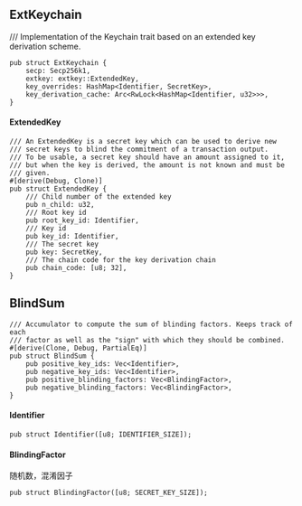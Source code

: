 ## ExtKeychain

/// Implementation of the Keychain trait based on an extended key derivation scheme.

```
pub struct ExtKeychain {
    secp: Secp256k1,
    extkey: extkey::ExtendedKey,
    key_overrides: HashMap<Identifier, SecretKey>,
    key_derivation_cache: Arc<RwLock<HashMap<Identifier, u32>>>,
}
```

#### ExtendedKey

```
/// An ExtendedKey is a secret key which can be used to derive new
/// secret keys to blind the commitment of a transaction output.
/// To be usable, a secret key should have an amount assigned to it,
/// but when the key is derived, the amount is not known and must be
/// given.
#[derive(Debug, Clone)]
pub struct ExtendedKey {
    /// Child number of the extended key
    pub n_child: u32,
    /// Root key id
    pub root_key_id: Identifier,
    /// Key id
    pub key_id: Identifier,
    /// The secret key
    pub key: SecretKey,
    /// The chain code for the key derivation chain
    pub chain_code: [u8; 32],
}
```

## BlindSum

```
/// Accumulator to compute the sum of blinding factors. Keeps track of each
/// factor as well as the "sign" with which they should be combined.
#[derive(Clone, Debug, PartialEq)]
pub struct BlindSum {
    pub positive_key_ids: Vec<Identifier>,
    pub negative_key_ids: Vec<Identifier>,
    pub positive_blinding_factors: Vec<BlindingFactor>,
    pub negative_blinding_factors: Vec<BlindingFactor>,
}
```

#### Identifier

```
pub struct Identifier([u8; IDENTIFIER_SIZE]);
```

#### BlindingFactor

随机数，混淆因子

```
pub struct BlindingFactor([u8; SECRET_KEY_SIZE]);
```

## 




